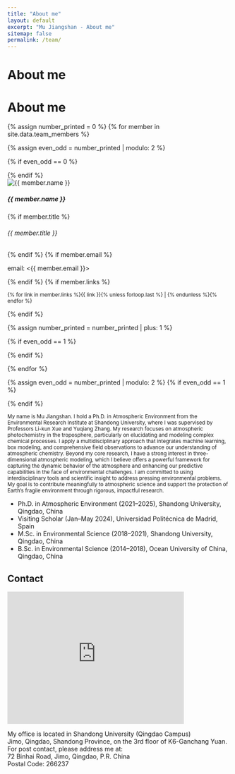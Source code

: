 ```yaml
---
title: "About me"
layout: default
excerpt: "Mu Jiangshan - About me"
sitemap: false
permalink: /team/
---
```


# About me

# About me


{% assign number_printed = 0 %}
{% for member in site.data.team_members %}

{% assign even_odd = number_printed | modulo: 2 %}

{% if even_odd == 0 %}
<div class="row">
{% endif %}

<div class="col-sm-6 clearfix">

<!-- Card -->
<div class="card mb-3 border-0" style="width: 100%">
<div class="row g-0">
<div class="col-md-4">
<img src="{{ site.url }}{{ site.baseurl }}/images/teampic/{{ member.photo }}" class="img-fluid rounded-start" alt="{{ member.name }}">
</div>
<div class="col-md-8">
<div class="card-body">
<h5 class="card-title">{{ member.name }}</h5>
{% if member.title %}
<h6 class="card-subtitle mb-2 text-muted">{{ member.title }}</h6>
{% endif %}
{% if member.email %}
<p class="card-text">email: <{{ member.email }}></p>
{% endif %}
{% if member.links %}
<p class="card-text" style="width: 100%"><small>{% for link in member.links %}{{ link }}{% unless forloop.last %} | {% endunless %}{% endfor %}</small></p>
{% endif %}
</div>
</div>
</div>
</div>

{% assign number_printed = number_printed | plus: 1 %}

{% if even_odd == 1 %}
</div>
{% endif %}

{% endfor %}

{% assign even_odd = number_printed | modulo: 2 %}
{% if even_odd == 1 %}
</div>
{% endif %}


<p style="width: 100%"><small>
My name is Mu Jiangshan. I hold a Ph.D. in Atmospheric Environment from the Environmental Research Institute at Shandong University, where I was supervised by Professors Li-kun Xue and Yuqiang Zhang. My research focuses on atmospheric photochemistry in the troposphere, particularly on elucidating and modeling complex chemical processes. I apply a multidisciplinary approach that integrates machine learning, box modeling, and comprehensive field observations to advance our understanding of atmospheric chemistry. Beyond my core research, I have a strong interest in three-dimensional atmospheric modeling, which I believe offers a powerful framework for capturing the dynamic behavior of the atmosphere and enhancing our predictive capabilities in the face of environmental challenges. I am committed to using interdisciplinary tools and scientific insight to address pressing environmental problems. My goal is to contribute meaningfully to atmospheric science and support the protection of Earth’s fragile environment through rigorous, impactful research.
</small></p>

<ul style="overflow: hidden">
  <li>Ph.D. in Atmospheric Environment (2021–2025), Shandong University, Qingdao, China</li>
  <li>Visiting Scholar (Jan–May 2024), Universidad Politécnica de Madrid, Spain</li>
  <li>M.Sc. in Environmental Science (2018–2021), Shandong University, Qingdao, China</li>
  <li>B.Sc. in Environmental Science (2014–2018), Ocean University of China, Qingdao, China</li>
</ul>

## Contact

<iframe
  src="https://map.baidu.com/search/%E5%B1%B1%E4%B8%9C%E5%A4%A7%E5%AD%A6(%E9%9D%92%E5%B2%9B%E6%A0%A1%E5%8C%BA)/@13434831.265,4326352.12,16z?querytype=s&da_src=shareurl&wd=%E5%B1%B1%E4%B8%9C%E5%A4%A7%E5%AD%A6(%E9%9D%92%E5%B2%9B%E6%A0%A1%E5%8C%BA)&c=236&src=0&wd2=%E9%9D%92%E5%B2%9B%E5%B8%82%E5%8D%B3%E5%A2%A8%E5%8C%BA&pn=0&sug=1&l=12&b=(13341933.54,4254437.34;13461741.54,4315941.34)&from=webmap&biz_forward=%7B%22scaler%22:1,%22styles%22:%22pl%22%7D&sug_forward=533a74c36e163bc3b23c81fc&device_ratio=1"
  width="400"
  height="300"
  style="border:0;"
  allowfullscreen=""
  loading="lazy"
  referrerpolicy="no-referrer-when-downgrade">
</iframe>

<p>
My office is located in Shandong University (Qingdao Campus)<br />
Jimo, Qingdao, Shandong Province, on the 3rd floor of K6-Ganchang Yuan.<br />
For post contact, please address me at:<br />
72 Binhai Road, Jimo, Qingdao, P.R. China<br />
Postal Code: 266237
</p>

